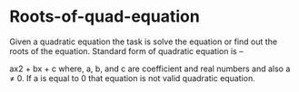# Roots-of-quad-equation

Given a quadratic equation the task is solve the equation or find out the roots of the equation. Standard form of quadratic equation is –

ax2 + bx + c
where,
a, b, and c are coefficient and real numbers and also a ≠ 0.
If a is equal to 0 that equation is not valid quadratic equation.
